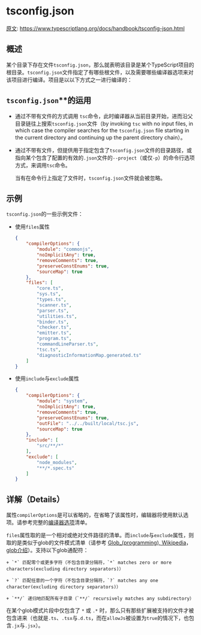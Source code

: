 # tsconfig.json


[原文](https://www.typescriptlang.org/docs/handbook/tsconfig-json.html): https://www.typescriptlang.org/docs/handbook/tsconfig-json.html


## 概述

某个目录下存在文件`tsconfig.json`，那么就表明该目录是某个TypeScript项目的根目录。`tsconfig.json`文件指定了有哪些根文件，以及需要哪些编译器选项来对该项目进行编译。项目是以以下方式之一进行编译的：


## `tsconfig.json`**的运用

+ 通过不带有文件的方式调用 `tsc`命令，此时编译器从当前目录开始，进而沿父目录链往上搜索`tsconfig.json`文件（by invoking `tsc` with no input files, in which case the compiler searches for the `tsconfig.json` file starting in the current directory and continuing up the parent directory chain）。

+ 通过不带有文件，但提供用于指定包含了`tsconfig.json`文件的目录路径，或指向某个包含了配置的有效的`.json`文件的`--project`（或仅`-p`）的命令行选项方式，来调用`tsc`命令。

    当有在命令行上指定了文件时，`tsconfig.json`文件就会被忽略。

## 示例

`tsconfig.json`的一些示例文件：

+ 使用`files`属性

    ```json
    {
        "compilerOptions": {
            "module": "commonjs",
            "noImplicitAny": true,
            "removeComments": true,
            "preserveConstEnums": true,
            "sourceMap": true
        },
        "files": [
            "core.ts",
            "sys.ts",
            "types.ts",
            "scanner.ts",
            "parser.ts",
            "utilities.ts",
            "binder.ts",
            "checker.ts",
            "emitter.ts",
            "program.ts",
            "commandLineParser.ts",
            "tsc.ts",
            "diagnosticInformationMap.generated.ts"
        ]
    }
    ```

+ 使用`include`与`exclude`属性

    ```json
    {
        "compilerOptions": {
            "module": "system",
            "noImplicitAny": true,
            "removeComments": true,
            "preserveConstEnums": true,
            "outFile": "../../built/local/tsc.js",
            "sourceMap": true
        },
        "include": [
            "src/**/*"
        ],
        "exclude": [
            "node_modules",
            "**/*.spec.ts"
        ]
    }
    ```

## 详解（Details）

属性`compilerOptions`是可以省略的，在省略了该属性时，编辑器将使用默认选项。请参考完整的[编译器选项](#compiler-options)清单。

`files`属性取的是一个相对或绝对文件路径的清单。而`include`与`exclude`属性，则取的是类似于glob的文件模式清单（请参考 [Glob_(programming), Wikipedia](https://en.wikipedia.org/wiki/Glob_(programming))，[glob介绍](https://www.jianshu.com/p/ce7cf53274bb)）。支持以下glob通配符：

    + `*` 匹配零个或更多字符（不包含目录分隔符，`*` matches zero or more characters(excluding directory separators)）

    + `?` 匹配任意的一个字符（不包含目录分隔符，`?` matches any one character(excluding directory separators)）
    
    + `**/` 递归地匹配所有子目录（`**/` recursively matches any subdirectory）

在某个glob模式片段中仅包含了 `*` 或 `.*` 时，那么只有那些扩展被支持的文件才被包含进来（也就是`.ts`、`.tsx`与`.d.ts`，而在`allowJs`被设置为`true`的情况下，也包含`.jx`与`.jsx`）。


